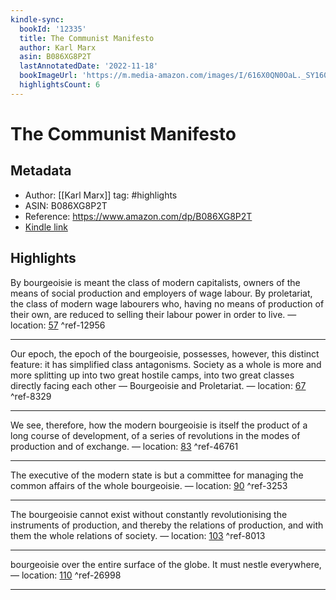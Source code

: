 ```yaml
---
kindle-sync:
  bookId: '12335'
  title: The Communist Manifesto
  author: Karl Marx
  asin: B086XG8P2T
  lastAnnotatedDate: '2022-11-18'
  bookImageUrl: 'https://m.media-amazon.com/images/I/616X0QN0OaL._SY160.jpg'
  highlightsCount: 6
---
```

# The Communist Manifesto

## Metadata

* Author: [[Karl Marx]]
tag: #highlights
* ASIN: B086XG8P2T
* Reference: https://www.amazon.com/dp/B086XG8P2T
* [Kindle link](kindle://book?action=open&asin=B086XG8P2T)

## Highlights

By bourgeoisie is meant the class of modern capitalists, owners of the means of social production and employers of wage labour. By proletariat, the class of modern wage labourers who, having no means of production of their own, are reduced to selling their labour power in order to live. — location: [57](kindle://book?action=open&asin=B086XG8P2T&location=57) ^ref-12956

---
Our epoch, the epoch of the bourgeoisie, possesses, however, this distinct feature: it has simplified class antagonisms. Society as a whole is more and more splitting up into two great hostile camps, into two great classes directly facing each other — Bourgeoisie and Proletariat. — location: [67](kindle://book?action=open&asin=B086XG8P2T&location=67) ^ref-8329

---
We see, therefore, how the modern bourgeoisie is itself the product of a long course of development, of a series of revolutions in the modes of production and of exchange. — location: [83](kindle://book?action=open&asin=B086XG8P2T&location=83) ^ref-46761

---
The executive of the modern state is but a committee for managing the common affairs of the whole bourgeoisie. — location: [90](kindle://book?action=open&asin=B086XG8P2T&location=90) ^ref-3253

---
The bourgeoisie cannot exist without constantly revolutionising the instruments of production, and thereby the relations of production, and with them the whole relations of society. — location: [103](kindle://book?action=open&asin=B086XG8P2T&location=103) ^ref-8013

---
bourgeoisie over the entire surface of the globe. It must nestle everywhere, — location: [110](kindle://book?action=open&asin=B086XG8P2T&location=110) ^ref-26998

---
